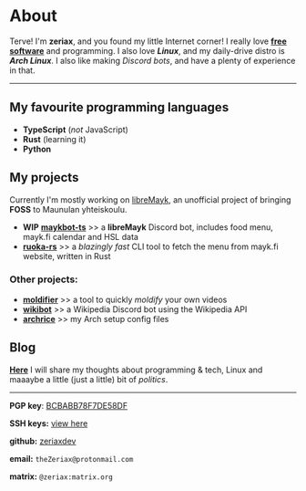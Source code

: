# About

Terve! I'm **zeriax**, and you found my little Internet corner! I really love
**[free software](https://en.wikipedia.org/wiki/Free_software)** and programming.
I also love **_Linux_**, and my daily-drive distro is **_Arch Linux_**.
I also like making _Discord bots_, and have a plenty of experience in that.

---

## My favourite programming languages

- **TypeScript** (_not_ JavaScript)
- **Rust** (learning it)
- **Python**

## My projects

Currently I'm mostly working on [libreMayk](https://github.com/libreMayk), an unofficial project of bringing **FOSS** to Maunulan yhteiskoulu.

- **WIP** **[maykbot-ts](https://github.com/libreMayk/maykbot-ts)** >> a **libreMayk** Discord bot, includes food menu, mayk.fi calendar and HSL data
- **[ruoka-rs](https://github.com/libreMayk/ruoka-rs)** >> a _blazingly fast_ CLI tool to fetch the menu from mayk.fi website, written in Rust

### Other projects:

- **[moldifier](https://github.com/zeriaxdev/moldifier)** >> a tool to quickly _moldify_ your own videos
- **[wikibot](https://github.com/zeriaxdev/wikibot)** >> a Wikipedia Discord bot using the Wikipedia API
- **[archrice](https://github.com/zeriaxdev/archrice)** >> my Arch setup config files

## Blog

**[Here](blog)** I will share my thoughts about programming & tech, Linux and maaaybe a little (just a little) bit of _politics_.

---

**PGP key**: [BCBABB78F7DE58DF](zeriax.asc)

**SSH keys:** [view here](sshpub.txt)

**github:** [zeriaxdev](https://github.com/zeriaxdev)

**email:** `theZeriax@protonmail.com`

**matrix:** `@zeriax:matrix.org`
